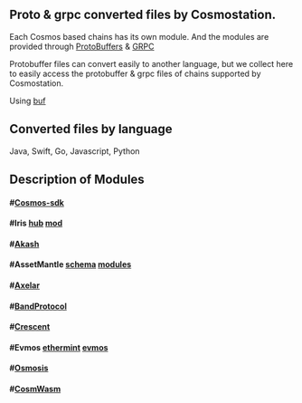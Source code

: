 ## Proto & grpc converted files by Cosmostation.

Each Cosmos based chains has its own module. And the modules are provided through [ProtoBuffers](https://github.com/protocolbuffers) & [GRPC](https://github.com/grpc)

Protobuffer files can convert easily to another language, but we collect here to easily access the protobuffer & grpc files of chains supported by Cosmostation.

Using [buf](https://github.com/bufbuild) 



## Converted files by language
Java, Swift, Go, Javascript, Python 



## Description of Modules
 #### #[Cosmos-sdk](https://github.com/cosmos/cosmos-sdk/tree/main/proto)


 #### #Iris [hub](https://github.com/irisnet/irishub/tree/master/proto)  [mod](https://github.com/irisnet/irismod/tree/main/proto)


 #### #[Akash](https://github.com/akash-network/akash-api/tree/main/proto)


 #### #AssetMantle [schema](https://github.com/AssetMantle/schema/tree/master/proto)  [modules](https://github.com/AssetMantle/modules/tree/master/proto)


 #### #[Axelar](https://github.com/axelarnetwork/axelar-core/tree/main/proto)


 #### #[BandProtocol](https://github.com/bandprotocol/chain/tree/master/proto)


 #### #[Crescent](https://github.com/crescent-network/crescent/tree/main/proto)


 #### #Evmos [ethermint](https://github.com/evmos/evmos/tree/main/proto/ethermint)  [evmos](https://github.com/evmos/evmos/tree/main/proto/evmos)


 #### #[Osmosis](https://github.com/osmosis-labs/osmosis/tree/main/proto)



 #### #[CosmWasm](https://github.com/CosmWasm/wasmd/tree/main/proto)